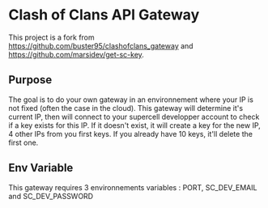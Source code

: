 # Clash of Clans API Gateway

This project is a fork from https://github.com/buster95/clashofclans_gateway and https://github.com/marsidev/get-sc-key.

## Purpose
The goal is to do your own gateway in an environnement where your IP is not fixed (often the case in the cloud). This gateway will determine it's current IP, then will connect to your supercell developper account to check if a key exists for this IP. If it doesn't exist, it will create a key for the new IP, 4 other IPs from you first keys. If you already have 10 keys, it'll delete the first one.

## Env Variable
This gateway requires 3 environnements variables : PORT, SC_DEV_EMAIL and SC_DEV_PASSWORD